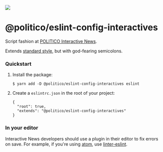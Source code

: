 ![](https://www.politico.com/interactives/cdn/images/badge.svg)

# @politico/eslint-config-interactives

Script fashion at [POLITICO Interactive News](https://github.com/The-Politico).

Extends [standard style](https://standardjs.com/), but with god-fearing semicolons.

### Quickstart

1.  Install the package:

        $ yarn add -D @politico/eslint-config-interactives eslint

2.  Create a `eslintrc.json` in the root of your project:

        {
          "root": true,
          "extends": "@politico/eslint-config-interactives"
        }


### In your editor

Interactive News developers should use a plugin in their editor to fix errors on save. For example, if you're using [atom](https://atom.io/), use [linter-eslint](https://atom.io/packages/linter-eslint).
